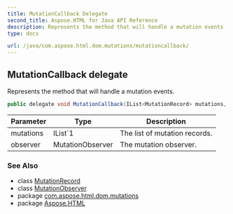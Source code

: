 ```yaml
---
title: MutationCallback Delegate
second_title: Aspose.HTML for Java API Reference
description: Represents the method that will handle a mutation events
type: docs

url: /java/com.aspose.html.dom.mutations/mutationcallback/
---
```

## MutationCallback delegate

Represents the method that will handle a mutation events.

```java
public delegate void MutationCallback(IList<MutationRecord> mutations, MutationObserver observer);
```

| Parameter | Type | Description |
| --- | --- | --- |
| mutations | IList`1 | The list of mutation records. |
| observer | MutationObserver | The mutation observer. |

### See Also

* class [MutationRecord](../mutationrecord/)
* class [MutationObserver](../mutationobserver/)
* package [com.aspose.html.dom.mutations](../../com.aspose.html.dom.mutations/)
* package [Aspose.HTML](../../)
